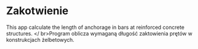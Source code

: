 # Zakotwienie
This app calculate the length of anchorage in bars at reinforced concrete structures.
</ br>Program oblicza wymaganą długość zaktowienia prętów w konstrukcjach żelbetowych.
